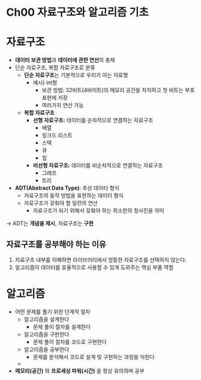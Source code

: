 # Ch00 자료구조와 알고리즘 기초

# 자료구조

- **데이터 보관 방법**과 **데이터에 관한 연산**의 총체
- 단순 자료구조, 복합 자료구조로 분류
  - **단순 자료구조**는 기본적으로 우리가 아는 자료형
    - 예시) int형
      - 보관 방법: 32비트(4바이트)의 메모리 공간을 차지하고 첫 비트는 부호 표현에 저장
      - 여러가지 연산 가능
  - **복합 자료구조**
    - **선형 자료구조:** 데이터를 순차적으로 연결하는 자료구조
      - 배열
      - 링크드 리스트
      - 스택
      - 큐
      - 힙
    - **비선형 자료구조:** 데이터를 비순차적으로 연결하는 자료구조
      - 그래프
      - 트리
- **ADT(Abstract Data Type)**: 추상 데이터 형식
  - 자료구조의 동작 방법을 표현하는 데이터 형식
  - 자료구조가 갖춰야 할 일련의 연산
    - 자료구조가 되기 위해서 갖춰야 하는 최소한의 청사진을 의미

→ ADT는 **개념을 제시**, 자료구조는 **구현**

## 자료구조를 공부해야 하는 이유

1. 자료구조 내부를 이해하면 라이브러리에서 엉뚱한 자료구조를 선택하지 않는다.
2. 알고리즘이 데이터를 효율적으로 사용할 수 있게 도와주는 핵심 부품 역할

# 알고리즘

- 어떤 문제를 풀기 위한 단계적 절차
  - 알고리즘을 설계한다
    - 문제 풀이 절차를 설계한다
  - 알고리즘을 구현한다
    - 문제 풀이 절차를 코드로 구현한다
  - 알고리즘을 공부한다
    - 문제를 분석해서 코드로 설계 및 구현하는 과정을 익힌다
  -
- **메모리(공간)** 와 **프로세싱 파워(시간)** 을 항상 유의하며 공부
